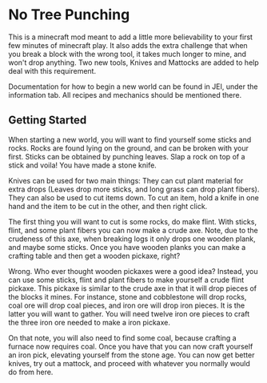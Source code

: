 # No Tree Punching

This is a minecraft mod meant to add a little more believability to your first few minutes of minecraft play. It also adds the extra challenge that when you break a block with the wrong tool, it takes much longer to mine, and won't drop anything. Two new tools, Knives and Mattocks are added to help deal with this requirement.

Documentation for how to begin a new world can be found in JEI, under the information tab. All recipes and mechanics should be mentioned there.

## Getting Started

When starting a new world, you will want to find yourself some sticks and rocks. Rocks are found lying on the ground, and can be broken with your first. Sticks can be obtained by punching leaves. Slap a rock on top of a stick and voila! You have made a stone knife.

Knives can be used for two main things: They can cut plant material for extra drops (Leaves drop more sticks, and long grass can drop plant fibers). They can also be used to cut items down. To cut an item, hold a knife in one hand and the item to be cut in the other, and then right click.

The first thing you will want to cut is some rocks, do make flint. With sticks, flint, and some plant fibers you can now make a crude axe. Note, due to the crudeness of this axe, when breaking logs it only drops one wooden plank, and maybe some sticks. Once you have wooden planks you can make a crafting table and then get a wooden pickaxe, right?

Wrong. Who ever thought wooden pickaxes were a good idea? Instead, you can use some sticks, flint and plant fibers to make yourself a crude flint pickaxe. This pickaxe is similar to the crude axe in that it will drop pieces of the blocks it mines. For instance, stone and cobblestone will drop rocks, coal ore will drop coal pieces, and iron ore will drop iron pieces. It is the latter you will want to gather. You will need twelve iron ore pieces to craft the three iron ore needed to make a iron pickaxe.

On that note, you will also need to find some coal, because crafting a furnace now requires coal. Once you have that you can now craft yourself an iron pick, elevating yourself from the stone age. You can now get better knives, try out a mattock, and proceed with whatever you normally would do from here.
